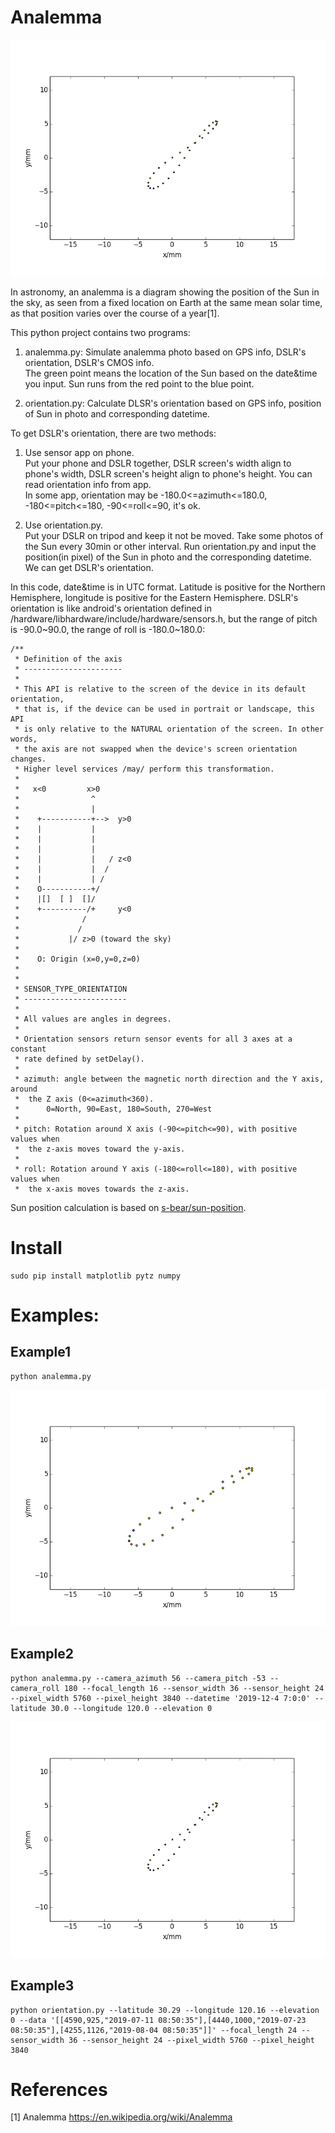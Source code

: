 # Analemma
  
![alt example2](https://raw.githubusercontent.com/weishuyin/analemma/master/img/example2.png "example2")  
  
In astronomy, an analemma is a diagram showing the position of the Sun in the sky, as seen from a fixed location on Earth at the same mean solar time, as that position varies over the course of a year[1].  
  
This python project contains two programs:
1. analemma.py: Simulate analemma photo based on GPS info, DSLR's orientation, DSLR's CMOS info.  
The green point means the location of the Sun based on the date&time you input. Sun runs from the red point to the blue point.  

2. orientation.py: Calculate DLSR's orientation based on GPS info, position of Sun in photo and corresponding datetime.  
  
To get DSLR's orientation, there are two methods:
1. Use sensor app on phone.  
	Put your phone and DSLR together, DSLR screen's width align to phone's width, DSLR screen's height align to phone's height. You can read orientation info from app.  
	In some app, orientation may be -180.0<=azimuth<=180.0, -180<=pitch<=180, -90<=roll<=90, it's ok.  
  
2. Use orientation.py.  
	Put your DSLR on tripod and keep it not be moved. Take some photos of the Sun every 30min or other interval. Run orientation.py and input the position(in pixel) of the Sun in photo and the corresponding datetime. We can get DSLR's orientation.  
  
In this code, date&time is in UTC format. Latitude is positive for the Northern Hemisphere, longitude is positive for the Eastern Hemisphere. DSLR's orientation is like android's orientation defined in /hardware/libhardware/include/hardware/sensors.h, but the range of pitch is -90.0\~90.0, the range of roll is -180.0\~180.0:
```
/**
 * Definition of the axis
 * ----------------------
 *
 * This API is relative to the screen of the device in its default orientation,
 * that is, if the device can be used in portrait or landscape, this API
 * is only relative to the NATURAL orientation of the screen. In other words,
 * the axis are not swapped when the device's screen orientation changes.
 * Higher level services /may/ perform this transformation.
 *
 *   x<0         x>0
 *                ^
 *                |
 *    +-----------+-->  y>0
 *    |           |
 *    |           |
 *    |           |
 *    |           |   / z<0
 *    |           |  /
 *    |           | /
 *    O-----------+/
 *    |[]  [ ]  []/
 *    +----------/+     y<0
 *              /
 *             /
 *           |/ z>0 (toward the sky)
 *
 *    O: Origin (x=0,y=0,z=0)
 *
 *
 * SENSOR_TYPE_ORIENTATION
 * -----------------------
 * 
 * All values are angles in degrees.
 * 
 * Orientation sensors return sensor events for all 3 axes at a constant
 * rate defined by setDelay().
 *
 * azimuth: angle between the magnetic north direction and the Y axis, around 
 *  the Z axis (0<=azimuth<360).
 *      0=North, 90=East, 180=South, 270=West
 * 
 * pitch: Rotation around X axis (-90<=pitch<=90), with positive values when
 *  the z-axis moves toward the y-axis.
 *
 * roll: Rotation around Y axis (-180<=roll<=180), with positive values when
 *  the x-axis moves towards the z-axis.
```
  
Sun position calculation is based on [s-bear/sun-position](https://github.com/s-bear/sun-position).  
  
# Install
```
sudo pip install matplotlib pytz numpy
```

# Examples:

## Example1
```
python analemma.py
```
![alt example1](https://raw.githubusercontent.com/weishuyin/analemma/master/img/example1.png "example1")

## Example2
```
python analemma.py --camera_azimuth 56 --camera_pitch -53 --camera_roll 180 --focal_length 16 --sensor_width 36 --sensor_height 24 --pixel_width 5760 --pixel_height 3840 --datetime '2019-12-4 7:0:0' --latitude 30.0 --longitude 120.0 --elevation 0
```
![alt example2](https://raw.githubusercontent.com/weishuyin/analemma/master/img/example2.png "example2")

## Example3
```
python orientation.py --latitude 30.29 --longitude 120.16 --elevation 0 --data '[[4590,925,"2019-07-11 08:50:35"],[4440,1000,"2019-07-23 08:50:35"],[4255,1126,"2019-08-04 08:50:35"]]' --focal_length 24 --sensor_width 36 --sensor_height 24 --pixel_width 5760 --pixel_height 3840
```

# References
[1] Analemma <https://en.wikipedia.org/wiki/Analemma>
